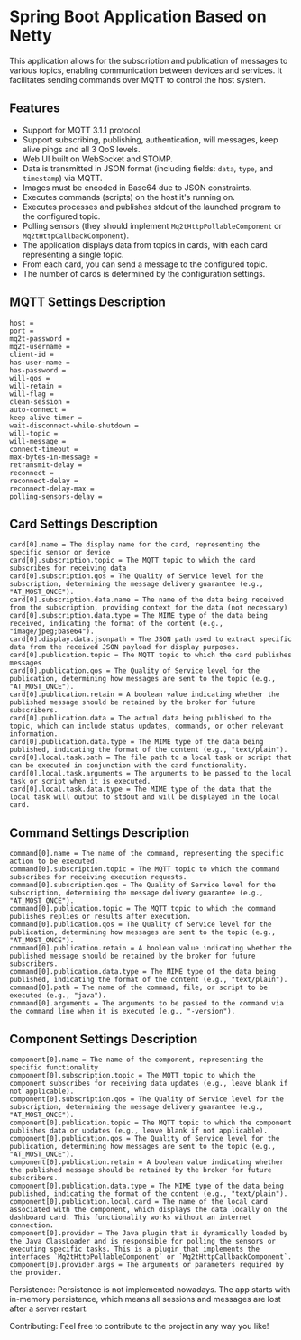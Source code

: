 # Spring Boot Application Based on Netty

This application allows for the subscription and publication of messages to various topics, enabling communication between devices and services. It facilitates sending commands over MQTT to control the host system.

## Features

- Support for MQTT 3.1.1 protocol.
- Support subscribing, publishing, authentication, will messages, keep alive pings and all 3 QoS levels.
- Web UI built on WebSocket and STOMP.
- Data is transmitted in JSON format (including fields: `data`, `type`, and `timestamp`) via MQTT.
- Images must be encoded in Base64 due to JSON constraints.
- Executes commands (scripts) on the host it's running on.
- Executes processes and publishes stdout of the launched program to the configured topic.
- Polling sensors (they should implement `Mq2tHttpPollableComponent` or `Mq2tHttpCallbackComponent`).
- The application displays data from topics in cards, with each card representing a single topic.
- From each card, you can send a message to the configured topic.
- The number of cards is determined by the configuration settings.

## MQTT Settings Description
```properties
host = 
port = 
mq2t-password = 
mq2t-username = 
client-id = 
has-user-name = 
has-password = 
will-qos = 
will-retain = 
will-flag = 
clean-session = 
auto-connect = 
keep-alive-timer = 
wait-disconnect-while-shutdown = 
will-topic =
will-message =
connect-timeout = 
max-bytes-in-message = 
retransmit-delay = 
reconnect = 
reconnect-delay = 
reconnect-delay-max = 
polling-sensors-delay = 
```

## Card Settings Description

```properties
card[0].name = The display name for the card, representing the specific sensor or device
card[0].subscription.topic = The MQTT topic to which the card subscribes for receiving data
card[0].subscription.qos = The Quality of Service level for the subscription, determining the message delivery guarantee (e.g., "AT_MOST_ONCE").
card[0].subscription.data.name = The name of the data being received from the subscription, providing context for the data (not necessary)
card[0].subscription.data.type = The MIME type of the data being received, indicating the format of the content (e.g., "image/jpeg;base64").
card[0].display.data.jsonpath = The JSON path used to extract specific data from the received JSON payload for display purposes.
card[0].publication.topic = The MQTT topic to which the card publishes messages 
card[0].publication.qos = The Quality of Service level for the publication, determining how messages are sent to the topic (e.g., "AT_MOST_ONCE").
card[0].publication.retain = A boolean value indicating whether the published message should be retained by the broker for future subscribers.
card[0].publication.data = The actual data being published to the topic, which can include status updates, commands, or other relevant information.
card[0].publication.data.type = The MIME type of the data being published, indicating the format of the content (e.g., "text/plain").
card[0].local.task.path = The file path to a local task or script that can be executed in conjunction with the card functionality.
card[0].local.task.arguments = The arguments to be passed to the local task or script when it is executed.
card[0].local.task.data.type = The MIME type of the data that the local task will output to stdout and will be displayed in the local card.
```

## Command Settings Description

```properties
command[0].name = The name of the command, representing the specific action to be executed.
command[0].subscription.topic = The MQTT topic to which the command subscribes for receiving execution requests.
command[0].subscription.qos = The Quality of Service level for the subscription, determining the message delivery guarantee (e.g., "AT_MOST_ONCE").
command[0].publication.topic = The MQTT topic to which the command publishes replies or results after execution.
command[0].publication.qos = The Quality of Service level for the publication, determining how messages are sent to the topic (e.g., "AT_MOST_ONCE").
command[0].publication.retain = A boolean value indicating whether the published message should be retained by the broker for future subscribers.
command[0].publication.data.type = The MIME type of the data being published, indicating the format of the content (e.g., "text/plain").
command[0].path = The name of the command, file, or script to be executed (e.g., "java").
command[0].arguments = The arguments to be passed to the command via the command line when it is executed (e.g., "-version").
```

## Component Settings Description

```properties
component[0].name = The name of the component, representing the specific functionality
component[0].subscription.topic = The MQTT topic to which the component subscribes for receiving data updates (e.g., leave blank if not applicable).
component[0].subscription.qos = The Quality of Service level for the subscription, determining the message delivery guarantee (e.g., "AT_MOST_ONCE").
component[0].publication.topic = The MQTT topic to which the component publishes data or updates (e.g., leave blank if not applicable).
component[0].publication.qos = The Quality of Service level for the publication, determining how messages are sent to the topic (e.g., "AT_MOST_ONCE").
component[0].publication.retain = A boolean value indicating whether the published message should be retained by the broker for future subscribers.
component[0].publication.data.type = The MIME type of the data being published, indicating the format of the content (e.g., "text/plain").
component[0].publication.local.card = The name of the local card associated with the component, which displays the data locally on the dashboard card. This functionality works without an internet connection.
component[0].provider = The Java plugin that is dynamically loaded by the Java ClassLoader and is responsible for polling the sensors or executing specific tasks. This is a plugin that implements the interfaces `Mq2tHttpPollableComponent` or `Mq2tHttpCallbackComponent`.
component[0].provider.args = The arguments or parameters required by the provider.
```

Persistence:
Persistence is not implemented nowadays. The app starts with in-memory persistence, which means all sessions and messages are lost after a server restart.

Contributing:
Feel free to contribute to the project in any way you like!
